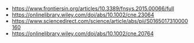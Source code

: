 - https://www.frontiersin.org/articles/10.3389/fnsys.2015.00066/full
- https://onlinelibrary.wiley.com/doi/abs/10.1002/cne.23064
- https://www.sciencedirect.com/science/article/abs/pii/S0165017310000160
- https://onlinelibrary.wiley.com/doi/abs/10.1002/cne.20764